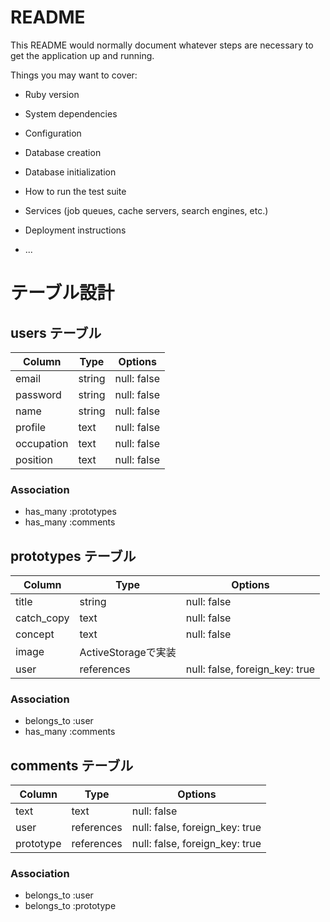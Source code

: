 # README

This README would normally document whatever steps are necessary to get the
application up and running.

Things you may want to cover:

* Ruby version

* System dependencies

* Configuration

* Database creation

* Database initialization

* How to run the test suite

* Services (job queues, cache servers, search engines, etc.)

* Deployment instructions

* ...



# テーブル設計

## users テーブル

| Column             | Type   | Options     |
| ------------------ | ------ | ----------- |
| email              | string | null: false |
| password           | string | null: false |
| name               | string | null: false |
| profile            | text   | null: false |
| occupation         | text   | null: false |
| position           | text   | null: false |

### Association

- has_many :prototypes
- has_many :comments 



## prototypes テーブル

| Column             | Type               | Options     |
| ------------------ | ------------------ | ----------- |
| title              | string             | null: false |
| catch_copy         | text               | null: false |
| concept            | text               | null: false |
| image              | ActiveStorageで実装               |
| user               | references         | null: false, foreign_key: true |

### Association

- belongs_to :user
- has_many   :comments 




## comments テーブル

| Column     | Type       | Options     |
| ---------- | ---------- | ------------|
| text       | text       | null: false |
| user       | references | null: false, foreign_key: true |
| prototype  | references | null: false, foreign_key: true |

### Association

- belongs_to :user
- belongs_to :prototype
